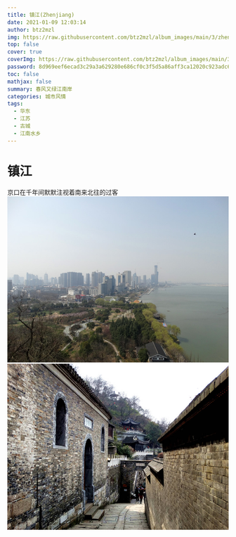 ```yaml
---
title: 镇江(Zhenjiang)
date: 2021-01-09 12:03:14
author: btz2mzl
img: https://raw.githubusercontent.com/btz2mzl/album_images/main/3/zhenjiang_1.jpg
top: false
cover: true
coverImg: https://raw.githubusercontent.com/btz2mzl/album_images/main/3/zhenjiang_1.jpg
password: 8d969eef6ecad3c29a3a629280e686cf0c3f5d5a86aff3ca12020c923adc6c92
toc: false
mathjax: false
summary: 春风又绿江南岸
categories: 城市风情
tags:
  - 华东
  - 江苏
  - 古城
  - 江南水乡
---
```

# 镇江
京口在千年间默默注视着南来北往的过客
![“潮平两岸阔”（北固山视角）](https://raw.githubusercontent.com/btz2mzl/album_images/main/3/zhenjiang_2.jpg)
![西津古渡的“寻常巷陌”](https://raw.githubusercontent.com/btz2mzl/album_images/main/3/zhenjiang_1.jpg)
